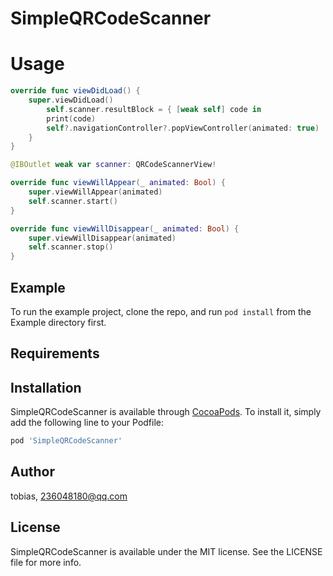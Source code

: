 # SimpleQRCodeScanner


# Usage

```swift
override func viewDidLoad() {
    super.viewDidLoad()
        self.scanner.resultBlock = { [weak self] code in
        print(code)
        self?.navigationController?.popViewController(animated: true)
    }
}

@IBOutlet weak var scanner: QRCodeScannerView!

override func viewWillAppear(_ animated: Bool) {
    super.viewWillAppear(animated)
    self.scanner.start()
}

override func viewWillDisappear(_ animated: Bool) {
    super.viewWillDisappear(animated)
    self.scanner.stop()
}
```

## Example

To run the example project, clone the repo, and run `pod install` from the Example directory first.

## Requirements

## Installation

SimpleQRCodeScanner is available through [CocoaPods](https://cocoapods.org). To install
it, simply add the following line to your Podfile:

```ruby
pod 'SimpleQRCodeScanner'
```

## Author

tobias, 236048180@qq.com

## License

SimpleQRCodeScanner is available under the MIT license. See the LICENSE file for more info.
